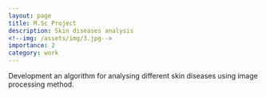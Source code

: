 ```yaml
---
layout: page
title: M.Sc Project
description: Skin diseases analysis
<!--img: /assets/img/3.jpg-->
importance: 2
category: work
---
```

Development an algorithm for analysing different skin diseases
using image processing method.

 
